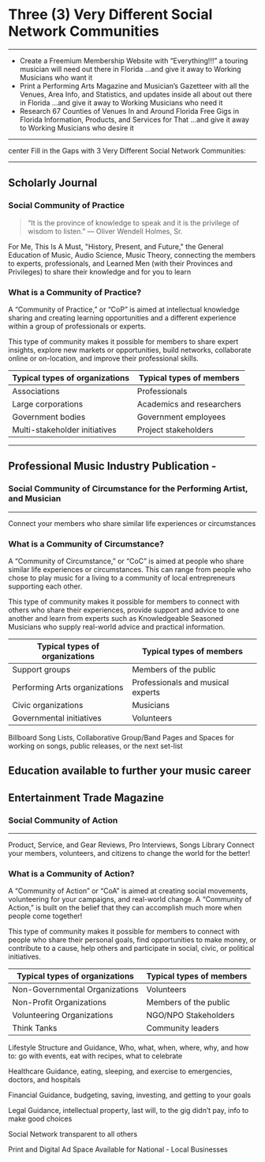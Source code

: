 # Three (3) Very Different Social Network Communities
---

- Create a Freemium Membership Website with “Everything!!!” a touring musician will need out there in Florida
...and give it away to Working Musicians who want it
- Print a Performing Arts Magazine and Musician’s Gazetteer with all the Venues, Area Info, and Statistics, and updates inside all about out there in Florida
...and give it away to Working Musicians who need it
- Research 67 Counties of Venues In and Around Florida
Free Gigs in Florida Information, Products, and Services for That
...and give it away to Working Musicians who desire it

--- 
center Fill in the Gaps with 3 Very Different Social Network Communities:

---
## Scholarly Journal
### Social Community of Practice

> “It is the province of knowledge to speak and it is the privilege of wisdom to listen.” 
> — Oliver Wendell Holmes, Sr.

For Me, This Is A Must, "History, Present, and Future," the General Education of Music, Audio Science, Music Theory, connecting the members to experts, professionals, and Learned Men (with their Provinces and Privileges) to share their knowledge and for you to learn

### What is a Community of Practice?

A “Community of Practice,” or “CoP” is aimed at intellectual knowledge sharing and creating learning opportunities and a different experience within a group of professionals or experts. 

This type of community makes it possible for members to share expert insights, explore new markets or opportunities, build networks, collaborate online or on-location, and improve their professional skills.

| Typical types of organizations | Typical types of members |
| --- | --- |
| Associations | Professionals |
| Large corporations | Academics and researchers |
| Government bodies | Government employees |
| Multi-stakeholder initiatives | Project stakeholders |

---
## Professional Music Industry Publication - 
### Social Community of Circumstance for the Performing Artist, and Musician
---
Connect your members who share similar life experiences or circumstances

### What is a Community of Circumstance?

A “Community of Circumstance,” or “CoC” is aimed at people who share similar life experiences or circumstances.  This can range from people who chose to play music for a living to a community of local entrepreneurs supporting each other. 

This type of community makes it possible for members to connect with others who share their experiences, provide support and advice to one another and learn from experts such as Knowledgeable Seasoned Musicians who supply real-world advice and practical information.

| Typical types of organizations	| Typical types of members |
| --- | --- |
| Support groups | Members of the public |
| Performing Arts organizations |	Professionals and musical experts |
| Civic organizations	|	Musicians |
| Governmental initiatives	|	Volunteers |

Billboard Song Lists, Collaborative Group/Band Pages and Spaces for working on songs, public releases, or the next set-list

Education available to further your music career
---
## Entertainment Trade Magazine
### Social Community of Action
---
Product, Service, and Gear Reviews, Pro Interviews, Songs Library
Connect your members, volunteers, and citizens to change the world for the better!

### What is a Community of Action?

A “Community of Action” or “CoA” is aimed at creating social movements, volunteering for your campaigns, and real-world change. A “Community of Action,” is built on the belief that they can accomplish much more when people come together!

This type of community makes it possible for members to connect with people who share their personal goals, find opportunities to make money, or contribute to a cause, help others and participate in social, civic, or political initiatives.

| Typical types of organizations | Typical types of members |
| --- | --- |
| Non-Governmental Organizations | Volunteers |
| Non-Profit Organizations | Members of the public |
| Volunteering Organizations	|	NGO/NPO Stakeholders |
| Think Tanks | Community leaders | 

Lifestyle Structure and Guidance, Who, what, when, where, why, and how to: go with events, eat with recipes, what to celebrate

Healthcare Guidance, eating, sleeping, and exercise to emergencies, doctors, and hospitals

Financial Guidance, budgeting, saving, investing, and getting to your goals

Legal Guidance, intellectual property, last will, to the gig didn’t pay, info to make good choices

Social Network transparent to all others

Print and Digital Ad Space Available for National - Local Businesses
